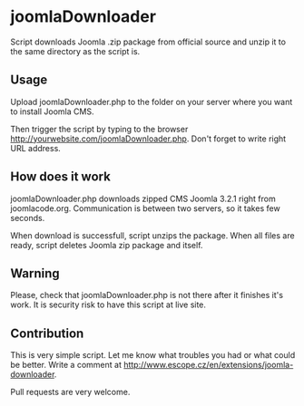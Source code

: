 joomlaDownloader
================

Script downloads Joomla .zip package from official source and unzip it to the same directory as the script is.

Usage
-----

Upload joomlaDownloader.php to the folder on your server where you want to install Joomla CMS.

Then trigger the script by typing to the browser http://yourwebsite.com/joomlaDownloader.php. Don't forget to write right URL address.

How does it work
----------------

joomlaDownloader.php downloads zipped CMS Joomla 3.2.1 right from joomlacode.org. Communication is between two servers, so it takes few seconds.

When download is successfull, script unzips the package. When all files are ready, script deletes Joomla zip package and itself. 

Warning
-------

Please, check that joomlaDownloader.php is not there after it finishes it's work. It is security risk to have this script at live site.

Contribution
------------

This is very simple script. Let me know what troubles you had or what could be better. Write a comment at http://www.escope.cz/en/extensions/joomla-downloader. 

Pull requests are very welcome.
